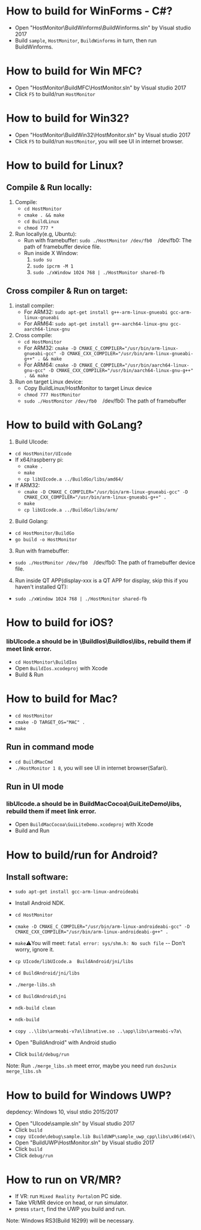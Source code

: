# How to build for WinForms - C#?
- Open "HostMonitor\BuildWinforms\BuildWinforms.sln" by Visual studio 2017
- Build `sample`, `HostMonitor`, `BuildWinforms` in turn, then run BuildWinforms.

# How to build for Win MFC?
- Open "HostMonitor\BuildMFC\HostMonitor.sln" by Visual studio 2017
- Click `F5` to build/run `HostMonitor`

# How to build for Win32?
- Open "HostMonitor\BuildWin32\HostMonitor.sln" by Visual studio 2017
- Click `F5` to build/run `HostMonitor`, you will see UI in internet browser.

# How to build for Linux?
## Compile & Run locally:
1. Compile:
    - `cd HostMonitor`
    - `cmake . && make`
    - `cd BuildLinux`
    - `chmod 777 *`
2. Run locally(e.g, Ubuntu):
    - Run with framebuffer: `sudo ./HostMonitor /dev/fb0`&nbsp;&nbsp;&nbsp;&nbsp;/dev/fb0: The path of framebuffer device file.
    - Run inside X Window:
        1. `sudo su`
        2. `sudo ipcrm -M 1`
        3. `sudo ./xWindow 1024 768 | ./HostMonitor shared-fb`

## Cross compiler & Run on target:
1. install compiler:
    - For ARM32: `sudo apt-get install g++-arm-linux-gnueabi gcc-arm-linux-gnueabi`
    - For ARM64: `sudo apt-get install g++-aarch64-linux-gnu gcc-aarch64-linux-gnu`
2. Cross compile:
    - `cd HostMonitor`
    - For ARM32: `cmake -D CMAKE_C_COMPILER="/usr/bin/arm-linux-gnueabi-gcc" -D CMAKE_CXX_COMPILER="/usr/bin/arm-linux-gnueabi-g++" . && make`
    - For ARM64: `cmake -D CMAKE_C_COMPILER="/usr/bin/aarch64-linux-gnu-gcc" -D CMAKE_CXX_COMPILER="/usr/bin/aarch64-linux-gnu-g++" . && make`
3. Run on target Linux device:
    - Copy BuildLinux/HostMonitor to target Linux device
    - `chmod 777 HostMonitor`
    - `sudo ./HostMonitor /dev/fb0`&nbsp;&nbsp;&nbsp;&nbsp;/dev/fb0: The path of framebuffer

# How to build with GoLang?
1. Build UIcode:
- `cd HostMonitor/UIcode`
- If x64/raspberry pi:
    - `cmake .`
    - `make`
    - `cp libUIcode.a ../BuildGo/libs/amd64/`
- If ARM32:
    - `cmake -D CMAKE_C_COMPILER="/usr/bin/arm-linux-gnueabi-gcc" -D CMAKE_CXX_COMPILER="/usr/bin/arm-linux-gnueabi-g++" .`
    - `make`
    - `cp libUIcode.a ../BuildGo/libs/arm/`
2. Build Golang:
- `cd HostMonitor/BuildGo`
- `go build -o HostMonitor`
3. Run with framebuffer:
- `sudo ./HostMonitor /dev/fb0`&nbsp;&nbsp;&nbsp;&nbsp;/dev/fb0: The path of framebuffer device file.
4. Run inside QT APP(display-xxx is a QT APP for display, skip this if you haven't installed QT):
- `sudo ./xWindow 1024 768 | ./HostMonitor shared-fb`

# How to build for iOS?
### libUIcode.a should be in \BuildIos\BuildIos\libs, rebuild them if meet link error.
- `cd HostMonitor\BuildIos`
- Open `BuildIos.xcodeproj` with Xcode
- Build & Run

# How to build for Mac?
- `cd HostMonitor`
- `cmake -D TARGET_OS="MAC" .`
- `make`

## Run in command mode
- `cd BuildMacCmd`
- `./HostMonitor 1 8`, you will see UI in internet browser(Safari).

## Run in UI mode
### libUIcode.a should be in BuildMacCocoa\GuiLiteDemo\libs, rebuild them if meet link error.
- Open `BuildMacCocoa\GuiLiteDemo.xcodeproj` with Xcode
- Build and Run

# How to build/run for Android?
## Install software:
- `sudo apt-get install gcc-arm-linux-androideabi`
- Install Android NDK.

- `cd HostMonitor`
- `cmake -D CMAKE_C_COMPILER="/usr/bin/arm-linux-androideabi-gcc" -D CMAKE_CXX_COMPILER="/usr/bin/arm-linux-androideabi-g++" .`
- `make`⚠️You will meet: `fatal error: sys/shm.h: No such file` -- Don't worry, ignore it.
- `cp UIcode/libUIcode.a  BuildAndroid/jni/libs`
- `cd BuildAndroid/jni/libs`
- `./merge-libs.sh`
- `cd BuildAndroid\jni`
- `ndk-build clean`
- `ndk-build`
- `copy ..\libs\armeabi-v7a\libnative.so ..\app\libs\armeabi-v7a\`
- Open "BuildAndroid" with Android studio
- Click `build/debug/run`

Note:
Run `./merge_libs.sh` meet error, maybe you need run `dos2unix merge_libs.sh`

# How to build for Windows UWP?
depdency: Windows 10, visul stdio 2015/2017

- Open "UIcode\sample.sln" by Visual studio 2017
- Click `build` 
- `copy UIcode\debug\sample.lib BuildUWP\sample_uwp_cpp\libs\x86(x64)\`
- Open "BuildUWP\HostMonitor.sln" by Visual studio 2017
- Click `build`
- Click `debug/run`

# How to run on VR/MR?
- If VR: run `Mixed Reality Portal`on PC side.
- Take VR/MR device on head, or run simulator.
- press `start`, find the UWP you build and run.

Note: Windows RS3(Build 16299) will be necessary.